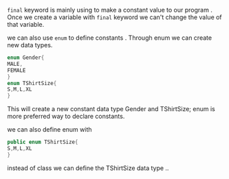 `final` keyword is mainly using to make a constant value to our program .
Once we create a variable with `final` keyword we can't change the value of that variable.



we can also use `enum` to define constants .
Through enum we can create new data types.

```java
enum Gender{
MALE,
FEMALE
}
enum TShirtSize{
S,M,L,XL
}
```

This will create  a new constant data type Gender and TShirtSize;
enum is more preferred way to declare constants.


we can also define enum with 

````java
public enum TShirtSize{
S,M,L,XL
}
````

instead of class we can define the TShirtSize data type ..


